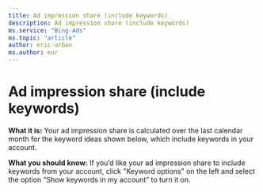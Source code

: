 ```yaml
---
title: Ad impression share (include keywords)
description: Ad impression share (include keywords)
ms.service: "Bing-Ads"
ms.topic: "article"
author: eric-urban
ms.author: eur
---
```


# Ad impression share (include keywords)

**What it is:** Your ad impression share is calculated over the last calendar month for the keyword ideas shown below, which include keywords in your account.

**What you should know:** If you’d like your ad impression share to include keywords from your account, click "Keyword options" on the left and select the option “Show keywords in my account” to turn it on.


